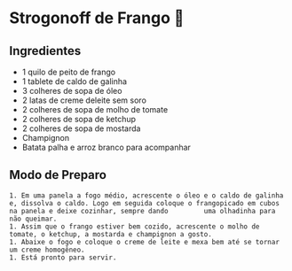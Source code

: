 # Strogonoff de Frango :chicken:

## Ingredientes

+ 1 quilo de peito de frango
+ 1 tablete de caldo de galinha
+ 3 colheres de sopa de óleo
+ 2 latas de creme deleite sem soro
+ 2 colheres de sopa de molho de tomate
+ 2 colheres de sopa de ketchup
+ 2 colheres de sopa de mostarda
+ Champignon
+ Batata palha e arroz branco para acompanhar

## Modo de Preparo

	1. Em uma panela a fogo médio, acrescente o óleo e o caldo de galinha e, dissolva o caldo. Logo em seguida coloque o frangopicado em cubos na panela e deixe cozinhar, sempre dando 		uma olhadinha para não queimar.
	1. Assim que o frango estiver bem cozido, acrescente o molho de tomate, o ketchup, a mostarda e champignon a gosto.
	1. Abaixe o fogo e coloque o creme de leite e mexa bem até se tornar um creme homogêneo.
	1. Está pronto para servir.



